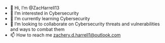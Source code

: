 - 👋 Hi, I’m @ZacHarrell13
- 👀 I’m interested in Cybersecurity
- 🌱 I’m currently learning Cybersecurity
- 💞️ I’m looking to collaborate on Cybersecurity threats and vulnerabilities and ways to combat them
- 📫 How to reach me zachery.d.harrell1@outlook.com

<!---
Harrellz13/Harrellz13 is a ✨ special ✨ repository because its `README.md` (this file) appears on your GitHub profile.
You can click the Preview link to take a look at your changes.
--->
